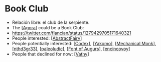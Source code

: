 # Book Club
- Relación libre: el club de la serpiente.
- The [[Agora]] could be a Book Club:
- https://twitter.com/flancian/status/1279429705171640321
- People interested: [[AbstractFairy]]
- People potentially interested: [[Codex]], [[Yakomo]], [[Mechanical Monk]], [[nthd3gr33]], [[paleoludic]], [[Font of Augurs]], [[encincovoy]]
- People that declined for now: [[Vathy]]

[//begin]: # "Autogenerated link references for markdown compatibility"
[Agora]: agora "Agora"
[AbstractFairy]: abstractfairy "AbstractFairy"
[Codex]: codex "Codex"
[Yakomo]: yakomo "Yakomo"
[Mechanical Monk]: mechanical-monk "Mechanical Monk"
[nthd3gr33]: nthd3gr33 "Nthd3gr33"
[paleoludic]: paleoludic "Paleoludic"
[Font of Augurs]: font-of-augurs "Font of Augurs"
[encincovoy]: encincovoy "Encincovoy"
[Vathy]: vathy "Vathy"
[//end]: # "Autogenerated link references"